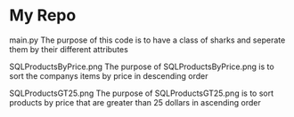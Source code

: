 # My Repo
main.py
The purpose of this code is to have a class of sharks and seperate them by their different attributes

SQLProductsByPrice.png
The purpose of SQLProductsByPrice.png is to sort the companys items by price in descending order

SQLProductsGT25.png
The purpose of SQLProductsGT25.png is to sort products by price that are greater than 25 dollars in ascending order
